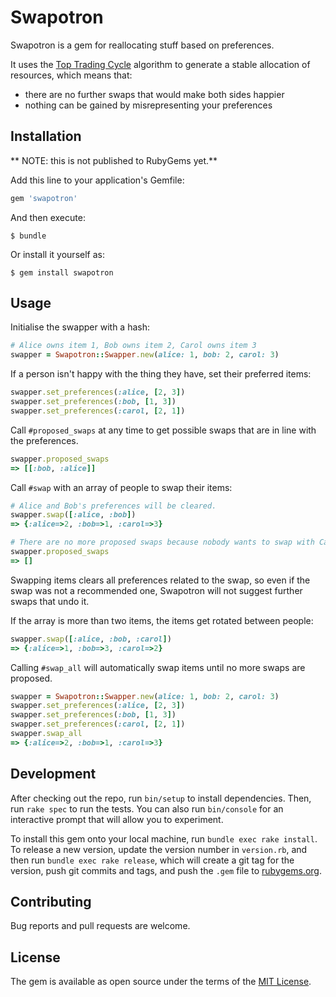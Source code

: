 # Swapotron

Swapotron is a gem for reallocating stuff based on preferences.

It uses the [Top Trading Cycle](https://en.wikipedia.org/wiki/Top_trading_cycle)
algorithm to generate a stable allocation of resources, which means that:
- there are no further swaps that would make both sides happier
- nothing can be gained by misrepresenting your preferences

## Installation
** NOTE: this is not published to RubyGems yet.**

Add this line to your application's Gemfile:

```ruby
gem 'swapotron'
```

And then execute:

    $ bundle

Or install it yourself as:

    $ gem install swapotron

## Usage

Initialise the swapper with a hash:

```ruby
# Alice owns item 1, Bob owns item 2, Carol owns item 3
swapper = Swapotron::Swapper.new(alice: 1, bob: 2, carol: 3)
```

If a person isn't happy with the thing they have, set their preferred items:

```ruby
swapper.set_preferences(:alice, [2, 3])
swapper.set_preferences(:bob, [1, 3])
swapper.set_preferences(:carol, [2, 1])
```

Call `#proposed_swaps` at any time to get possible swaps that are in line with the preferences.

```ruby
swapper.proposed_swaps
=> [[:bob, :alice]]
```

Call `#swap` with an array of people to swap their items:

```ruby
# Alice and Bob's preferences will be cleared.
swapper.swap([:alice, :bob])
=> {:alice=>2, :bob=>1, :carol=>3}

# There are no more proposed swaps because nobody wants to swap with Carol
swapper.proposed_swaps
=> []
```

Swapping items clears all preferences related to the swap, so even if the swap was not a recommended one, Swapotron will not suggest further swaps that undo it.

If the array is more than two items, the items get rotated between people:

```ruby
swapper.swap([:alice, :bob, :carol])
=> {:alice=>1, :bob=>3, :carol=>2}
```

Calling `#swap_all` will automatically swap items until no more swaps are proposed.

```ruby
swapper = Swapotron::Swapper.new(alice: 1, bob: 2, carol: 3)
swapper.set_preferences(:alice, [2, 3])
swapper.set_preferences(:bob, [1, 3])
swapper.set_preferences(:carol, [2, 1])
swapper.swap_all
=> {:alice=>2, :bob=>1, :carol=>3}
```

## Development

After checking out the repo, run `bin/setup` to install dependencies. Then, run `rake spec` to run the tests. You can also run `bin/console` for an interactive prompt that will allow you to experiment.

To install this gem onto your local machine, run `bundle exec rake install`. To release a new version, update the version number in `version.rb`, and then run `bundle exec rake release`, which will create a git tag for the version, push git commits and tags, and push the `.gem` file to [rubygems.org](https://rubygems.org).

## Contributing

Bug reports and pull requests are welcome.

## License

The gem is available as open source under the terms of the [MIT License](http://opensource.org/licenses/MIT).
